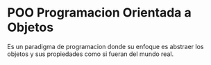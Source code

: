 # POO Programacion Orientada a Objetos

Es un paradigma de programacion donde su enfoque es abstraer los objetos y sus propiedades como si fueran del mundo real.

